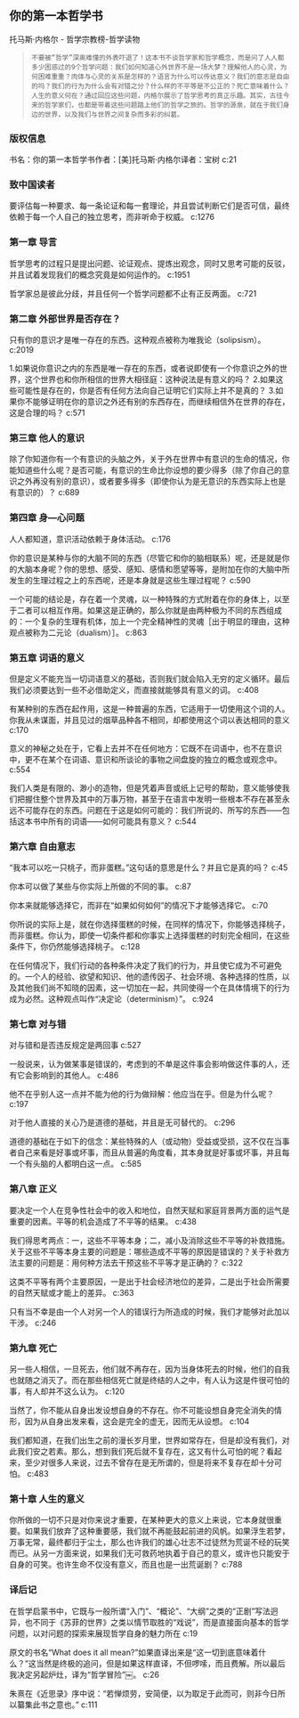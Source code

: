 ## 你的第一本哲学书

托马斯·内格尔  -  哲学宗教榜-哲学读物

>     不要被“哲学”深奥难懂的外表吓退了！这本书不谈哲学家和哲学概念，而是问了人人都多少困惑过的9个哲学问题：我们如何知道心外世界不是一场大梦？理解他人的心灵，为何困难重重？肉体与心灵的关系是怎样的？语言为什么可以传达意义？我们的意志是自由的吗？我们的行为为什么会有对错之分？什么样的不平等是不公正的？死亡意味着什么？人生的意义何在？通过回应这些问题，内格尔展示了哲学思考的真正乐趣。其实，古往今来的哲学家们，也都是带着这些问题踏上他们的哲学之旅的。哲学的源泉，就在于我们身边的世界，以及我们与世界之间复杂而多彩的纠葛。

### 版权信息

书名：你的第一本哲学书作者：[美]托马斯·内格尔译者：宝树 c:21

### 致中国读者

要评估每一种要求、每一条论证和每一套理论，并且尝试判断它们是否可信，最终依赖于每一个人自己的独立思考，而非听命于权威。 c:1276

### 第一章 导言

哲学思考的过程只是提出问题、论证观点、提炼出观念，同时又思考可能的反驳，并且试着发现我们的概念究竟是如何运作的。 c:1951

哲学家总是彼此分歧，并且任何一个哲学问题都不止有正反两面。 c:721

### 第二章 外部世界是否存在？

只有你的意识才是唯一存在的东西。这种观点被称为唯我论（solipsism）。 c:2019

1.如果说你意识之内的东西是唯一存在的东西，或者说即使有一个你意识之外的世界，这个世界也和你所相信的世界大相径庭：这种说法是有意义的吗？
2.如果这些可能性是存在的，你是否有任何方法向自己证明它们实际上并不是真的？
3.如果你不能够证明在你的意识之外还有别的东西存在，而继续相信外在世界的存在，这是合理的吗？ c:571

### 第三章 他人的意识

除了你知道你有一个有意识的头脑之外，关于外在世界中有意识的生命的情况，你能知道些什么呢？是否可能，有意识的生命比你设想的要少得多（除了你自己的意识之外再没有别的意识），或者要多得多（即使你认为是无意识的东西实际上也是有意识的）？ c:689

### 第四章 身—心问题

人人都知道，意识活动依赖于身体活动。 c:176

你的意识是某种与你的大脑不同的东西（尽管它和你的脑相联系）呢，还是就是你的大脑本身呢？你的思想、感受、感知、感情和愿望等等，是附加在你的大脑中所发生的生理过程之上的东西呢，还是本身就是这些生理过程呢？ c:590

一个可能的结论是，存在着一个灵魂，以一种特殊的方式附着在你的身体上，以至于二者可以相互作用。如果这是正确的，那么你就是由两种极为不同的东西组成的：一个复杂的生理有机体，加上一个完全精神性的灵魂［出于明显的理由，这种观点被称为二元论（dualism）］。 c:863

### 第五章 词语的意义

但是定义不能充当一切词语意义的基础，否则我们就会陷入无穷的定义循环。最后我们必须要达到一些不必借助定义，而直接就能够具有意义的词。 c:408

有某种别的东西在起作用，这是一种普遍的东西，它适用于一切使用这个词的人。你我从未谋面，并且见过的烟草品种各不相同，却都使用这个词以表达相同的意义 c:170

意义的神秘之处在于，它看上去并不在任何地方：它既不在词语中，也不在意识中，更不在某个在词语、意识和所谈论的事物之间盘旋的独立的概念或观念中。 c:554

我们人类是有限的、渺小的造物，但是凭着声音或纸上记号的帮助，意义能够使我们把握住整个世界及其中的万事万物，甚至于在语言中发明一些根本不存在甚至永远不可能存在的东西。问题在于这是如何可能的：我们所说的、所写的东西——包括这本书中所有的词语——如何可能具有意义？ c:544

### 第六章 自由意志

“我本可以吃一只桃子，而非蛋糕。”这句话的意思是什么？并且它是真的吗？ c:45

你本可以做了某些与你实际上所做的不同的事。 c:87

你本来就能够选择它，而非在“如果如何如何”的情况下才能够选择它。 c:70

你所说的实际上是，就在你选择蛋糕的时候，在同样的情况下，你能够选择桃子，而非蛋糕。你认为，即使一切条件都和你事实上选择蛋糕的时刻完全相同，在这些条件下，你仍然能够选择桃子。 c:128

在任何情况下，我们行动的各种条件决定了我们的行为，并且使它成为不可避免的。一个人的经验、欲望和知识、他的遗传因子、社会环境、各种选择的性质，以及其他我们尚不知晓的因素，这一切加在一起，共同使得一个在具体情境下的行为成为必然。这种观点叫作“决定论（determinism）”。 c:924

### 第七章 对与错

对与错和是否违反规定是两回事 c:527

一般说来，认为做某事是错误的，考虑到的不单是这件事会影响做这件事的人，还有它会影响到的其他人。 c:486

他不在乎别人这一点并不能为他的行为做辩解：他应当在乎。但是为什么呢？ c:197

对于他人直接的关心乃是道德的基础，并且是无可替代的。 c:296

道德的基础在于如下的信念：某些特殊的人（或动物）受益或受损，这不仅在当事者自己来看是好事或坏事，而且从普遍的角度看，其本身就是好事或坏事，并且每一个有头脑的人都明白这一点。 c:585

### 第八章 正义

要决定一个人在竞争性社会中的收入和地位，自然天赋和家庭背景两方面的运气是重要的因素。平等的机会造成了不平等的结果。 c:438

我们得思考两点：一，这些不平等本身；二，减小及消除这些不平等的补救措施。关于这些不平等本身主要的问题是：哪些造成不平等的原因是错误的？关于补救方法主要的问题是：用何种方法去干预这些不平等才是正确的？ c:322

这类不平等有两个主要原因，一是出于社会经济地位的差异，二是出于社会所需要的自然天赋或才能上的差异。 c:363

只有当不幸是由一个人对另一个人的错误行为所造成的时候，我们才能够对此加以干涉。 c:246

### 第九章 死亡

另一些人相信，一旦死去，他们就不再存在，因为当身体死去的时候，他们的自我也就随之消灭了。而在那些相信死亡就是终结的人之中，有人认为这是件很可怕的事，有人却并不这么认为。 c:120

当然了，你不能从自身出发设想自身的不存在。你不可能设想自身完全消失的情形，因为从自身出发来看，这会是完全的虚无，因而无从设想。 c:104

我们都知道，在我们出生之前的漫长岁月里，世界如常存在，但是却没有我们，对此我们安之若素。那么，想到我们死后就不复存在，这又有什么可怕的呢？看起来，至少对很多人来说，过去不曾存在是无所谓的，但是将来不复存在却十分可怕。 c:483

### 第十章 人生的意义

你所做的一切不只是对你来说才重要，在某种更大的意义上来说，它本身就很重要。如果我们放弃了这种重要感，我们就不再能鼓起前进的风帆。如果浮生若梦，万事无常，最终都归于尘土，那么也许我们的雄心壮志不过徒然为荒诞不经的玩笑而已。从另一方面来说，如果我们无可救药地执着于自己的意义，或许也只能安于自身的可笑。也许生命不仅没有意义，而且也是一出荒诞剧？ c:788

### 译后记

在哲学启蒙书中，它既与一般所谓“入门”、“概论”、“大纲”之类的“正剧”写法迥异，也不同于《苏菲的世界》之类以情节取胜的“戏说”，而是直接面向基本的哲学问题，以对问题的探索来展现哲学自身的魅力所在 c:19

原文的书名“What does it all mean?”如果直译出来是“这一切到底意味着什么？”这当然是终极的追问，但是如果这样直译，不但啰嗦，而且费解。所以最后我决定另起炉灶，译为“哲学冒险”￼。 c:26

朱熹在《近思录》序中说：“若惮烦劳，安简便，以为取足于此而可，则非今日所以纂集此书之意也。” c:111
